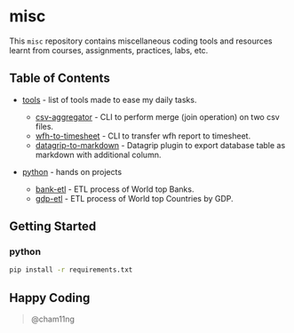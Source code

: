 # misc

This `misc` repository contains miscellaneous coding tools and resources learnt from courses, assignments, practices, labs, etc.

## Table of Contents

- [tools](tools) - list of tools made to ease my daily tasks.

  - [csv-aggregator](tools/csv-aggregator) - CLI to perform merge (join operation) on two csv files.
  - [wfh-to-timesheet](tools/wfh-to-timesheet) - CLI to transfer wfh report to timesheet.
  - [datagrip-to-markdown](tools/datagrip-to-markdown) - Datagrip plugin to export database table as markdown with additional column.

- [python](python) - hands on projects
  - [bank-etl](python/course/data-engineering/bank/) - ETL process of World top Banks.
  - [gdp-etl](python/course/data-engineering/gdp/) - ETL process of World top Countries by GDP.

## Getting Started

### python

```bash
pip install -r requirements.txt
```

## Happy Coding

> @cham11ng
